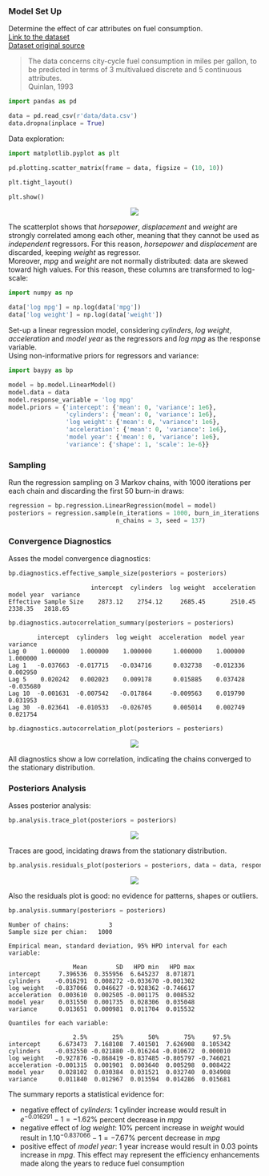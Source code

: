 ### Model Set Up

Determine the effect of car attributes on fuel consumption.  
[Link to the dataset](https://github.com/AndreaBlengino/baypy/blob/master/examples/auto_mpg/data/data.csv)  
[Dataset original source](https://archive.ics.uci.edu/dataset/9/auto+mpg)

> The data concerns city-cycle fuel consumption in miles per gallon, to 
  be predicted in terms of 3 multivalued discrete and 5 continuous 
  attributes.  
  Quinlan, 1993

```python
import pandas as pd

data = pd.read_csv(r'data/data.csv')
data.dropna(inplace = True)
```

Data exploration:

```python
import matplotlib.pyplot as plt

pd.plotting.scatter_matrix(frame = data, figsize = (10, 10))

plt.tight_layout()

plt.show()
```

<p align="center">
    <img src="images/original_data.png">
</p>

The scatterplot shows that *horsepower*, *displacement* and *weight* 
are strongly correlated among each other, meaning that they cannot be 
used as *independent* regressors. For this reason, *horsepower* and 
*displacement* are discarded, keeping *weight* as regressor.   
Moreover, *mpg* and *weight* are not normally distributed: data are 
skewed toward high values. For this reason, these columns are 
transformed to log-scale:

```python
import numpy as np

data['log mpg'] = np.log(data['mpg'])
data['log weight'] = np.log(data['weight'])
```

Set-up a linear regression model, considering *cylinders*, *log weight*,
*acceleration* and *model year* as the regressors and *log mpg* as the 
response variable.  
Using non-informative priors for regressors and variance:

```python
import baypy as bp

model = bp.model.LinearModel()
model.data = data
model.response_variable = 'log mpg'
model.priors = {'intercept': {'mean': 0, 'variance': 1e6},
                'cylinders': {'mean': 0, 'variance': 1e6},
                'log weight': {'mean': 0, 'variance': 1e6},
                'acceleration': {'mean': 0, 'variance': 1e6},
                'model year': {'mean': 0, 'variance': 1e6},
                'variance': {'shape': 1, 'scale': 1e-6}}
```

### Sampling

Run the regression sampling on 3 Markov chains, with 1000 iterations per 
each chain and discarding the first 50 burn-in draws:

```python
regression = bp.regression.LinearRegression(model = model)
posteriors = regression.sample(n_iterations = 1000, burn_in_iterations = 50, 
                              n_chains = 3, seed = 137)
```

### Convergence Diagnostics

Asses the model convergence diagnostics:

```python
bp.diagnostics.effective_sample_size(posteriors = posteriors)
```
```
                       intercept  cylinders  log weight  acceleration  model year  variance
Effective Sample Size    2873.12    2754.12     2685.45       2510.45     2338.35   2818.65
```

```python
bp.diagnostics.autocorrelation_summary(posteriors = posteriors)
```
```
        intercept  cylinders  log weight  acceleration  model year  variance
Lag 0    1.000000   1.000000    1.000000      1.000000    1.000000  1.000000
Lag 1   -0.037663  -0.017715   -0.034716      0.032738   -0.012336  0.002950
Lag 5    0.020242   0.002023    0.009178      0.015885    0.037428 -0.035680
Lag 10  -0.001631  -0.007542   -0.017864     -0.009563    0.019790  0.031953
Lag 30  -0.023641  -0.010533   -0.026705      0.005014    0.002749  0.021754
```

```python
bp.diagnostics.autocorrelation_plot(posteriors = posteriors)
```

<p align="center">
    <img src="images/autocorrelation_plot.png">
</p>

All diagnostics show a low correlation, indicating the chains 
converged to the stationary distribution.

### Posteriors Analysis

Asses posterior analysis:

```python
bp.analysis.trace_plot(posteriors = posteriors)
```

<p align="center">
    <img src="images/trace_plot.png">
</p>

Traces are good, incidating draws from the stationary distribution.

```python
bp.analysis.residuals_plot(posteriors = posteriors, data = data, response_variable = 'y')
```

<p align="center">
    <img src="images/residuals_plot.png">
</p>

Also the residuals plot is good: no evidence for patterns, shapes or 
outliers.

```python
bp.analysis.summary(posteriors = posteriors)
```
```
Number of chains:           3
Sample size per chian:   1000

Empirical mean, standard deviation, 95% HPD interval for each variable:

                  Mean        SD   HPD min   HPD max
intercept     7.396536  0.355956  6.645237  8.071871
cylinders    -0.016291  0.008272 -0.033670 -0.001302
log weight   -0.837066  0.046627 -0.928362 -0.746617
acceleration  0.003610  0.002505 -0.001175  0.008532
model year    0.031550  0.001735  0.028306  0.035048
variance      0.013651  0.000981  0.011704  0.015532

Quantiles for each variable:

                  2.5%       25%       50%       75%     97.5%
intercept     6.673473  7.168108  7.401501  7.626908  8.105342
cylinders    -0.032550 -0.021880 -0.016244 -0.010672  0.000010
log weight   -0.927876 -0.868419 -0.837485 -0.805797 -0.746021
acceleration -0.001315  0.001901  0.003640  0.005298  0.008422
model year    0.028102  0.030384  0.031521  0.032740  0.034908
variance      0.011840  0.012967  0.013594  0.014286  0.015681
```

The summary reports a statistical evidence for:

- negative effect of *cylinders*: $1$ cylinder increase would 
result in $e^{-0.016291} - 1 = -1.62\%$ percent decrease in *mpg*
- negative effect of *log weight*: $10\%$ percent increase in *weight* 
would result in $1.10^{-0.837066} - 1 = -7.67\%$ percent decrease in 
*mpg*
- positive effect of *model year*: $1$ year increase would result in 
$0.03$ points increase in *mpg*. This effect may represent the 
efficiency enhancements made along the years to reduce fuel consumption  

